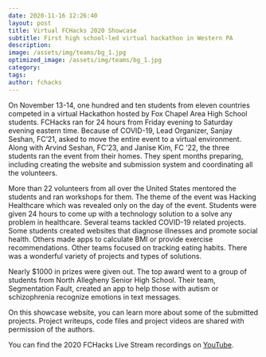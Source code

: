 ```yaml
---
date: 2020-11-16 12:26:40
layout: post
title: Virtual FCHacks 2020 Showcase
subtitle: First high school-led virtual hackathon in Western PA
description:
image: /assets/img/teams/bg_1.jpg
optimized_image: /assets/img/teams/bg_1.jpg
category:
tags:
author: fchacks
---
```


On November 13-14, one hundred and ten students from eleven countries competed in a virtual Hackathon hosted by Fox Chapel Area High School students. FCHacks ran for 24 hours from Friday evening to Saturday evening eastern time. Because of COVID-19, Lead Organizer, Sanjay Seshan, FC’21, asked to move the entire event to a virtual environment. Along with Arvind Seshan, FC’23, and Janise Kim, FC ’22, the three students ran the event from their homes. They spent months preparing, including creating the website and submission system and coordinating all the volunteers.

More than 22 volunteers from all over the United States mentored the students and ran workshops for them. The theme of the event was Hacking Healthcare which was revealed only on the day of the event. Students were given 24 hours to come up with a technology solution to a solve any problem in healthcare. Several teams tackled COVID-19 related projects. Some students created websites that diagnose illnesses and promote social health. Others made apps to calculate BMI or provide exercise recommendations. Other teams focused on tracking eating habits. There was a wonderful variety of projects and types of solutions.

Nearly $1000 in prizes were given out. The top award went to a group of students from North Allegheny Senior High School. Their team, Segmentation Fault, created an app to help those with autism or schizophrenia recognize emotions in text messages.

On this showcase website, you can learn more about some of the submitted projects. Project writeups, code files and project videos are shared with permission of the authors.

You can find the 2020 FCHacks Live Stream recordings on <a href="https://www.youtube.com/playlist?list=PL8xiDMrXAwSL_bX80KqJlUBLxFl2_c2tA">YouTube</a>.
